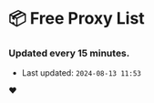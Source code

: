 # :package: Free Proxy List
### Updated every 15 minutes.

- Last updated: `2024-08-13 11:53`

:heart:
